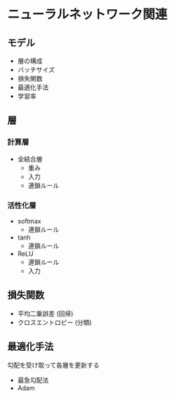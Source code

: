 # ニューラルネットワーク関連

## モデル
* 層の構成
* バッチサイズ
* 損失関数
* 最適化手法
* 学習率

## 層
### 計算層
* 全結合層
  * 重み
  * 入力
  * 連鎖ルール

### 活性化層
* softmax
  * 連鎖ルール
* tanh
  * 連鎖ルール
* ReLU
  * 連鎖ルール
  * 入力

## 損失関数
* 平均二乗誤差 (回帰)
* クロスエントロピー (分類)

## 最適化手法
勾配を受け取って各層を更新する
* 最急勾配法
* Adam